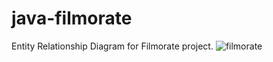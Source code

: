 # java-filmorate
Entity Relationship Diagram for Filmorate project.
![filmorate](https://user-images.githubusercontent.com/48589615/174480500-9f4e67a6-d94c-49ce-8514-887cc43bead7.jpg)

